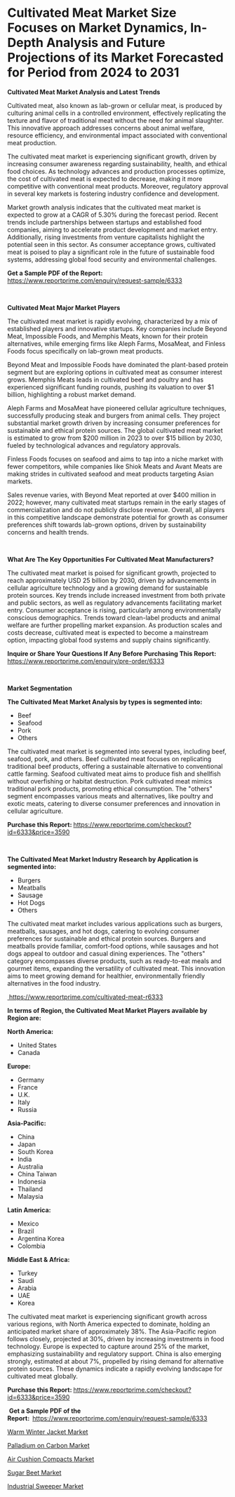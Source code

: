 <p><h1>Cultivated Meat Market Size Focuses on Market Dynamics, In-Depth Analysis and Future Projections of its Market Forecasted for Period from 2024 to 2031</h1></p><p><strong>Cultivated Meat Market Analysis and Latest Trends</strong></p>
<p><p>Cultivated meat, also known as lab-grown or cellular meat, is produced by culturing animal cells in a controlled environment, effectively replicating the texture and flavor of traditional meat without the need for animal slaughter. This innovative approach addresses concerns about animal welfare, resource efficiency, and environmental impact associated with conventional meat production.</p><p>The cultivated meat market is experiencing significant growth, driven by increasing consumer awareness regarding sustainability, health, and ethical food choices. As technology advances and production processes optimize, the cost of cultivated meat is expected to decrease, making it more competitive with conventional meat products. Moreover, regulatory approval in several key markets is fostering industry confidence and development.</p><p>Market growth analysis indicates that the cultivated meat market is expected to grow at a CAGR of 5.30% during the forecast period. Recent trends include partnerships between startups and established food companies, aiming to accelerate product development and market entry. Additionally, rising investments from venture capitalists highlight the potential seen in this sector. As consumer acceptance grows, cultivated meat is poised to play a significant role in the future of sustainable food systems, addressing global food security and environmental challenges.</p></p>
<p><strong>Get a Sample PDF of the Report:&nbsp;</strong> <a href="https://www.reportprime.com/enquiry/request-sample/6333?utm_campaign=7&utm_medium=2&utm_source=Github&utm_content=ia&utm_term=25122024&utm_id=cultivated-meat">https://www.reportprime.com/enquiry/request-sample/6333</a></p>
<p>&nbsp;</p>
<p><strong>Cultivated Meat Major Market Players</strong></p>
<p><p>The cultivated meat market is rapidly evolving, characterized by a mix of established players and innovative startups. Key companies include Beyond Meat, Impossible Foods, and Memphis Meats, known for their protein alternatives, while emerging firms like Aleph Farms, MosaMeat, and Finless Foods focus specifically on lab-grown meat products.</p><p>Beyond Meat and Impossible Foods have dominated the plant-based protein segment but are exploring options in cultivated meat as consumer interest grows. Memphis Meats leads in cultivated beef and poultry and has experienced significant funding rounds, pushing its valuation to over $1 billion, highlighting a robust market demand.</p><p>Aleph Farms and MosaMeat have pioneered cellular agriculture techniques, successfully producing steak and burgers from animal cells. They project substantial market growth driven by increasing consumer preferences for sustainable and ethical protein sources. The global cultivated meat market is estimated to grow from $200 million in 2023 to over $15 billion by 2030, fueled by technological advances and regulatory approvals.</p><p>Finless Foods focuses on seafood and aims to tap into a niche market with fewer competitors, while companies like Shiok Meats and Avant Meats are making strides in cultivated seafood and meat products targeting Asian markets.</p><p>Sales revenue varies, with Beyond Meat reported at over $400 million in 2022; however, many cultivated meat startups remain in the early stages of commercialization and do not publicly disclose revenue. Overall, all players in this competitive landscape demonstrate potential for growth as consumer preferences shift towards lab-grown options, driven by sustainability concerns and health trends.</p></p>
<p>&nbsp;</p>
<p><strong>What Are The Key Opportunities For Cultivated Meat Manufacturers?</strong></p>
<p><p>The cultivated meat market is poised for significant growth, projected to reach approximately USD 25 billion by 2030, driven by advancements in cellular agriculture technology and a growing demand for sustainable protein sources. Key trends include increased investment from both private and public sectors, as well as regulatory advancements facilitating market entry. Consumer acceptance is rising, particularly among environmentally conscious demographics. Trends toward clean-label products and animal welfare are further propelling market expansion. As production scales and costs decrease, cultivated meat is expected to become a mainstream option, impacting global food systems and supply chains significantly.</p></p>
<p><strong>Inquire or Share Your Questions If Any Before Purchasing This Report:</strong> <a href="https://www.reportprime.com/enquiry/pre-order/6333?utm_campaign=7&utm_medium=2&utm_source=Github&utm_content=ia&utm_term=25122024&utm_id=cultivated-meat">https://www.reportprime.com/enquiry/pre-order/6333</a></p>
<p>&nbsp;</p>
<p><strong>Market Segmentation</strong></p>
<p><strong>The Cultivated Meat Market Analysis by types is segmented into:</strong></p>
<p><ul><li>Beef</li><li>Seafood</li><li>Pork</li><li>Others</li></ul></p>
<p><p>The cultivated meat market is segmented into several types, including beef, seafood, pork, and others. Beef cultivated meat focuses on replicating traditional beef products, offering a sustainable alternative to conventional cattle farming. Seafood cultivated meat aims to produce fish and shellfish without overfishing or habitat destruction. Pork cultivated meat mimics traditional pork products, promoting ethical consumption. The "others" segment encompasses various meats and alternatives, like poultry and exotic meats, catering to diverse consumer preferences and innovation in cellular agriculture.</p></p>
<p><strong>Purchase this Report:&nbsp;</strong><a href="https://www.reportprime.com/checkout?id=6333&price=3590&utm_campaign=7&utm_medium=2&utm_source=Github&utm_content=ia&utm_term=25122024&utm_id=cultivated-meat">https://www.reportprime.com/checkout?id=6333&price=3590</a></p>
<p>&nbsp;</p>
<p><strong>The Cultivated Meat Market Industry Research by Application is segmented into:</strong></p>
<p><ul><li>Burgers</li><li>Meatballs</li><li>Sausage</li><li>Hot Dogs</li><li>Others</li></ul></p>
<p><p>The cultivated meat market includes various applications such as burgers, meatballs, sausages, and hot dogs, catering to evolving consumer preferences for sustainable and ethical protein sources. Burgers and meatballs provide familiar, comfort-food options, while sausages and hot dogs appeal to outdoor and casual dining experiences. The "others" category encompasses diverse products, such as ready-to-eat meals and gourmet items, expanding the versatility of cultivated meat. This innovation aims to meet growing demand for healthier, environmentally friendly alternatives in the food industry.</p></p>
<p><a href="https://www.reportprime.com/cultivated-meat-r6333?utm_campaign=7&utm_medium=2&utm_source=Github&utm_content=ia&utm_term=25122024&utm_id=cultivated-meat">&nbsp;https://www.reportprime.com/cultivated-meat-r6333</a></p>
<p><strong>In terms of Region, the Cultivated Meat Market Players available by Region are:</strong></p>
<p>
    <p> <strong> North America: </strong>
        <ul>
            <li>United States</li>
            <li>Canada</li>
        </ul>
        </p> 
    <p> <strong> Europe: </strong>
        <ul>
            <li>Germany</li>
            <li>France</li>
            <li>U.K.</li>
            <li>Italy</li>
            <li>Russia</li>
        </ul>
        </p> 
    <p> <strong> Asia-Pacific: </strong>
        <ul>
            <li>China</li>
            <li>Japan</li>
            <li>South Korea</li>
            <li>India</li>
            <li>Australia</li>
            <li>China Taiwan</li>
            <li>Indonesia</li>
            <li>Thailand</li>
            <li>Malaysia</li>
        </ul>
        </p> 
    <p> <strong> Latin America: </strong>
        <ul>
            <li>Mexico</li>
            <li>Brazil</li>
            <li>Argentina Korea</li>
            <li>Colombia</li>
        </ul>
        </p> 
    <p> <strong> Middle East & Africa: </strong>
        <ul>
            <li>Turkey</li>
            <li>Saudi</li>
            <li>Arabia</li>
            <li>UAE</li>
            <li>Korea</li>
        </ul>
    </p>
    </p>
<p><p>The cultivated meat market is experiencing significant growth across various regions, with North America expected to dominate, holding an anticipated market share of approximately 38%. The Asia-Pacific region follows closely, projected at 30%, driven by increasing investments in food technology. Europe is expected to capture around 25% of the market, emphasizing sustainability and regulatory support. China is also emerging strongly, estimated at about 7%, propelled by rising demand for alternative protein sources. These dynamics indicate a rapidly evolving landscape for cultivated meat globally.</p></p>
<p><strong>Purchase this Report: </strong><a href="https://www.reportprime.com/checkout?id=6333&price=3590&utm_campaign=7&utm_medium=2&utm_source=Github&utm_content=ia&utm_term=25122024&utm_id=cultivated-meat">https://www.reportprime.com/checkout?id=6333&price=3590</a></p>
<p>&nbsp;<strong>Get a Sample PDF of the Report:&nbsp;&nbsp;</strong><a href="https://www.reportprime.com/enquiry/request-sample/6333?utm_campaign=7&utm_medium=2&utm_source=Github&utm_content=ia&utm_term=25122024&utm_id=cultivated-meat">https://www.reportprime.com/enquiry/request-sample/6333</a></p>
<p><strong></strong></p>
<p><p><a href="https://www.linkedin.com/pulse/size-warm-winter-jacket-marketindustry-trends-the89-cagr-from-wanof?utm_campaign=7&utm_medium=2&utm_source=Github&utm_content=ia&utm_term=25122024&utm_id=cultivated-meat">Warm Winter Jacket Market</a></p><p><a href="https://www.linkedin.com/pulse/palladium-carbon-market-expected-see-rapid-expansion-coming-dfp4e?utm_campaign=7&utm_medium=2&utm_source=Github&utm_content=ia&utm_term=25122024&utm_id=cultivated-meat">Palladium on Carbon Market</a></p><p><a href="https://www.linkedin.com/pulse/late-mark-research-ceirf?utm_campaign=7&utm_medium=2&utm_source=Github&utm_content=ia&utm_term=25122024&utm_id=cultivated-meat">Air Cushion Compacts Market</a></p><p><a href="https://github.com/lourdesmai100/Market-Research-Report-List-1/blob/main/sugar-beet-market.md?utm_campaign=7&utm_medium=2&utm_source=Github&utm_content=ia&utm_term=25122024&utm_id=cultivated-meat">Sugar Beet Market</a></p><p><a href="https://www.linkedin.com/pulse/comprehensive-overview-industrial-sweeper-market-share-size-1fg7f?utm_campaign=7&utm_medium=2&utm_source=Github&utm_content=ia&utm_term=25122024&utm_id=cultivated-meat">Industrial Sweeper Market</a></p></p>